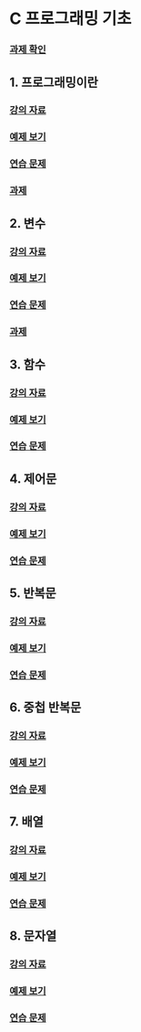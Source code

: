 # C 프로그래밍 기초  

### [과제 확인](homework/README.md)


## 1. 프로그래밍이란    
### [강의 자료](01_Programming/README.md) 
### [예제 보기](01_Programming/ex)
### [연습 문제](01_Programming/test/README.md)
### [과제](01_Programming/homework/README.md) 

##  2. 변수   
### [강의 자료](02_Variable/README.md) 
### [예제 보기](02_Variable/ex)
### [연습 문제](02_Variable/test/README.md)
### [과제](02_Variable/homework/README.md) 

##  3. 함수   
### [강의 자료](03_Function/README.md) 
### [예제 보기](03_Function/ex)
### [연습 문제](03_Function/test/README.md) 

##  4. 제어문  
### [강의 자료](04_Condition/README.md) 
### [예제 보기](04_Condition/ex)
### [연습 문제](04_Condition/test/README.md)  

##  5. 반복문  
### [강의 자료](05_Loop/README.md) 
### [예제 보기](05_Loop/ex)
### [연습 문제](05_Loop/test/README.md)  


##  6. 중첩 반복문
### [강의 자료](06_NestedLoop/README.md) 
### [예제 보기](06_NestedLoop/ex)
### [연습 문제](06_NestedLoop/test/README.md)  

##  7. 배열
### [강의 자료](07_Array/README.md) 
### [예제 보기](07_Array/ex)
### [연습 문제](07_Array/test/README.md)  

##  8. 문자열
### [강의 자료](08_String/README.md) 
### [예제 보기](08_String/ex)
### [연습 문제](08_String/test/README.md)  


